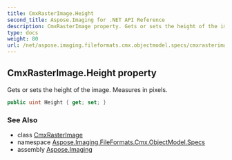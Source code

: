 ```yaml
---
title: CmxRasterImage.Height
second_title: Aspose.Imaging for .NET API Reference
description: CmxRasterImage property. Gets or sets the height of the image. Measures in pixels
type: docs
weight: 80
url: /net/aspose.imaging.fileformats.cmx.objectmodel.specs/cmxrasterimage/height/
---
```

## CmxRasterImage.Height property

Gets or sets the height of the image. Measures in pixels.

```csharp
public uint Height { get; set; }
```

### See Also

* class [CmxRasterImage](../)
* namespace [Aspose.Imaging.FileFormats.Cmx.ObjectModel.Specs](../../cmxrasterimage/)
* assembly [Aspose.Imaging](../../../)


